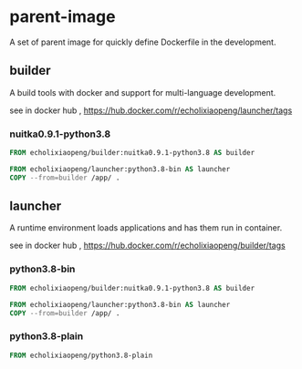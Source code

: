 # parent-image
A set of parent image for quickly define Dockerfile in the development.
## builder
A build tools with docker and support for multi-language development.

see in docker hub , https://hub.docker.com/r/echolixiaopeng/launcher/tags
### nuitka0.9.1-python3.8
```dockerfile
FROM echolixiaopeng/builder:nuitka0.9.1-python3.8 AS builder

FROM echolixiaopeng/launcher:python3.8-bin AS launcher
COPY --from=builder /app/ .
```

## launcher
A runtime environment loads applications and has them run in container.

see in docker hub , https://hub.docker.com/r/echolixiaopeng/builder/tags
### python3.8-bin
```dockerfile
FROM echolixiaopeng/builder:nuitka0.9.1-python3.8 AS builder

FROM echolixiaopeng/launcher:python3.8-bin AS launcher
COPY --from=builder /app/ .
```
### python3.8-plain
```dockerfile
FROM echolixiaopeng/python3.8-plain
```